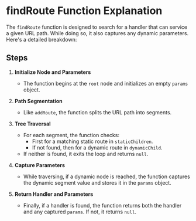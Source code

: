 # findRoute Function Explanation

The `findRoute` function is designed to search for a handler that can service a given URL path. While doing so, it also captures any dynamic parameters. Here's a detailed breakdown:

## Steps

1. **Initialize Node and Parameters**

    - The function begins at the `root` node and initializes an empty `params` object.

2. **Path Segmentation**

    - Like `addRoute`, the function splits the URL path into segments.

3. **Tree Traversal**

    - For each segment, the function checks:
        - First for a matching static route in `staticChildren`.
        - If not found, then for a dynamic route in `dynamicChild`.
    - If neither is found, it exits the loop and returns `null`.

4. **Capture Parameters**

    - While traversing, if a dynamic node is reached, the function captures the dynamic segment value and stores it in the `params` object.

5. **Return Handler and Parameters**
    - Finally, if a handler is found, the function returns both the handler and any captured `params`. If not, it returns `null`.
